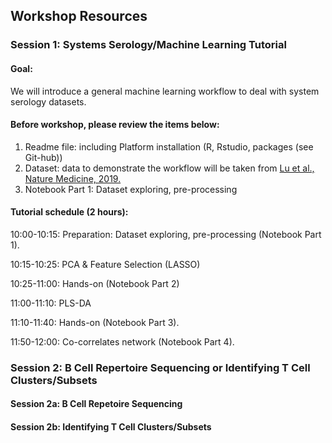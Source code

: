 ## Workshop Resources
### Session 1: Systems Serology/Machine Learning Tutorial
#### Goal:
We will introduce a general machine learning workflow to deal with system serology datasets.
#### Before workshop, please review the items below:
1. Readme file: including Platform installation (R, Rstudio, packages (see Git-hub))
2. Dataset: data to demonstrate the workflow will be taken from [ Lu et al., Nature Medicine, 2019.](https://www.nature.com/articles/s41591-019-0441-3)
3. Notebook Part 1: Dataset exploring, pre-processing
#### Tutorial schedule (2 hours):
10:00-10:15: Preparation: Dataset exploring, pre-processing (Notebook Part 1).

10:15-10:25: PCA & Feature Selection (LASSO)

10:25-11:00: Hands-on (Notebook Part 2)

11:00-11:10: PLS-DA

11:10-11:40: Hands-on (Notebook Part 3).

11:50-12:00: Co-correlates network (Notebook Part 4).

### Session 2: B Cell Repertoire Sequencing or Identifying T Cell Clusters/Subsets

#### Session 2a: B Cell Repetoire Sequencing

#### Session 2b: Identifying T Cell Clusters/Subsets

